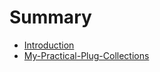 # Summary

* [Introduction](README.md)
* [My-Practical-Plug-Collections](front-end-plug-collections.md)

